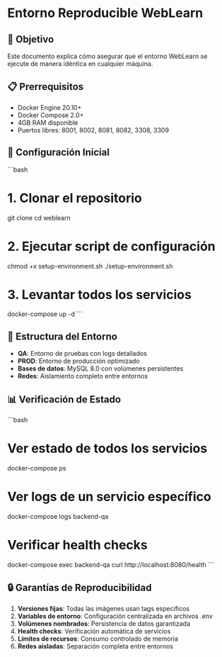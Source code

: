 # Entorno Reproducible WebLearn

## 🎯 Objetivo
Este documento explica cómo asegurar que el entorno WebLearn se ejecute de manera idéntica en cualquier máquina.

## 📋 Prerrequisitos
- Docker Engine 20.10+
- Docker Compose 2.0+
- 4GB RAM disponible
- Puertos libres: 8001, 8002, 8081, 8082, 3308, 3309

## 🚀 Configuración Inicial
\`\`\`bash
# 1. Clonar el repositorio
git clone <tu-repositorio>
cd weblearn

# 2. Ejecutar script de configuración
chmod +x setup-environment.sh
./setup-environment.sh

# 3. Levantar todos los servicios
docker-compose up -d
\`\`\`

## 🔧 Estructura del Entorno
- **QA**: Entorno de pruebas con logs detallados
- **PROD**: Entorno de producción optimizado
- **Bases de datos**: MySQL 8.0 con volúmenes persistentes
- **Redes**: Aislamiento completo entre entornos

## 📊 Verificación de Estado
\`\`\`bash
# Ver estado de todos los servicios
docker-compose ps

# Ver logs de un servicio específico
docker-compose logs backend-qa

# Verificar health checks
docker-compose exec backend-qa curl http://localhost:8080/health
\`\`\`

## 🔒 Garantías de Reproducibilidad
1. **Versiones fijas**: Todas las imágenes usan tags específicos
2. **Variables de entorno**: Configuración centralizada en archivos .env
3. **Volúmenes nombrados**: Persistencia de datos garantizada
4. **Health checks**: Verificación automática de servicios
5. **Límites de recursos**: Consumo controlado de memoria
6. **Redes aisladas**: Separación completa entre entornos

